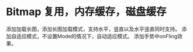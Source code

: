# Bitmap 复用，内存缓存，磁盘缓存

添加加载长图，添加长图加载模式，支持水平，竖直以及水平竖直同时支持。
添加自适应模式，不设置Mode的情况下，自动适应模式。
添加手势中onFling效果。
